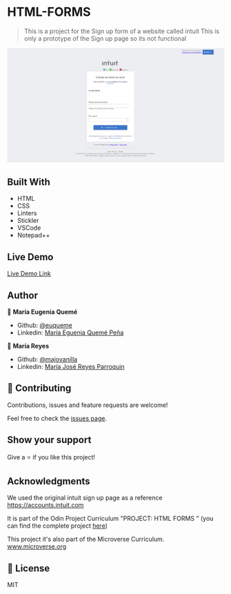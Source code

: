 # HTML-FORMS 

> This is a project for the Sign up form of a website called intuit 
> This is only a prototype of the Sign up page so its not functional

![screenshot](img/screenshoot.png)

## Built With

- HTML
- CSS
- Linters
- Stickler
- VSCode
- Notepad++

## Live Demo

[Live Demo Link](https://euqueme.github.io/html-forms/)

## Author

👤 **María Eugenia Quemé**

- Github: [@euqueme](https://github.com/euqueme)
- Linkedin: [María Eguenia Quemé Peña](https://www.linkedin.com/in/maria-queme/)

👤 **María Reyes**

- Github: [@majovanilla](https://github.com/majovanilla)
- Linkedin: [María José Reyes Parroquin](https://www.linkedin.com/in/majoreyesparroquin/)

## 🤝 Contributing

Contributions, issues and feature requests are welcome!

Feel free to check the [issues page](https://github.com/euqueme/html-forms/issues).

## Show your support

Give a ⭐️ if you like this project!

## Acknowledgments

We used the original intuit sign up page as a reference https://accounts.intuit.com

It is part of the Odin Project Curriculum "PROJECT: HTML FORMS " (you can find the complete project [here](https://www.theodinproject.com/courses/html5-and-css3/lessons/html-forms))

This project it's also part of the Microverse Curriculum. www.microverse.org

## 📝 License

MIT

